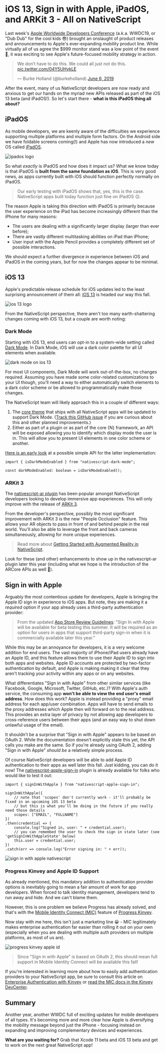 # iOS 13, Sign in with Apple, iPadOS, and ARKit 3 - All on NativeScript

Last week's [Apple Worldwide Developers Conference](https://developer.apple.com/wwdc19/) (a.k.a. WWDC19, or "Dub Dub" for the cool kids 😎) brought an onslaught of product releases and announcements to Apple's ever-expanding mobility product line. While virtually all of us agree the $999 monitor stand was a low point of the event 😬, it was exciting to see Apple's future-focused mobility strategy in action.

<blockquote class="twitter-tweet" data-lang="en"><p lang="en" dir="ltr">We don’t have to do this. We could all just not do this. <a href="https://t.co/04Y5UHykLE">pic.twitter.com/04Y5UHykLE</a></p>&mdash; Burke Holland (@burkeholland) <a href="https://twitter.com/burkeholland/status/1136473423788593153?ref_src=twsrc%5Etfw">June 6, 2019</a></blockquote>
<script async src="https://platform.twitter.com/widgets.js" charset="utf-8"></script>

After the event, many of us NativeScript developers are now ready and anxious to get our hands on the myriad new APIs released as part of the iOS 13 beta (and iPadOS!). So let's start there - **what is this iPadOS thing all about?**

## iPadOS

As mobile developers, we are keenly aware of the difficulties we experience supporting multiple platforms and multiple form factors. On the Android side we have foldable screens coming(!) and Apple has now introduced a *new* OS called [iPadOS](https://www.apple.com/ipados/ipados-preview/).

![ipados logo](ipados.png)

So what *exactly* is iPadOS and how does it impact us? What we know today is that iPadOS is **built from the same foundation as iOS**. This is very good news, as apps currently built with iOS should function perfectly normally on iPadOS.

> Our early testing with iPadOS shows that, yes, this is the case. NativeScript apps built today function just fine on iPadOS 😌.

The reason Apple is taking this direction with iPadOS is primarily because the user experience on the iPad has become increasingly different than the iPhone for many reasons:

- The users are dealing with a significantly larger display (larger than ever before);
- There are vastly different multitasking abilities on iPad than iPhone;
- User input with the Apple Pencil provides a completely different set of possible interactions.

We should expect a further divergence in experience between iOS and iPadOS in the coming years, but for now the changes appear to be minimal.

## iOS 13

Apple's predictable release schedule for iOS updates led to the least surprising announcement of them all: [iOS 13](https://developer.apple.com/ios/) is headed our way this fall.

![ios 13 logo](ios13.png)

From the NativeScript perspective, there aren't too many earth-shattering changes coming with iOS 13, but a couple are worth noting:

### Dark Mode

Starting with iOS 13, end users can opt-in to a system-wide setting called [Dark Mode](https://developer.apple.com/design/human-interface-guidelines/ios/visual-design/dark-mode/). In Dark Mode, iOS will use a dark color palette for all UI elements when available.

![dark mode on ios 13](dark-mode.png)

For most UI components, Dark Mode will work out-of-the-box, no changes required. Assuming you have made some color-related customizations to your UI though, you'll need a way to either automatically switch elements to a dark color scheme or be allowed to programmatically make those changes.

The NativeScript team will likely approach this in a couple of different ways:

1. The [core theme](https://docs.nativescript.org/ui/theme) that ships with all NativeScript apps will be updated to support Dark Mode. ([Track this GitHub issue](https://github.com/NativeScript/NativeScript/issues/7313) if you are curious about this and other planned improvements.)
2. Either as part of a plugin or as part of the core {N} framework, an API will be exposed allowing you to identify which display mode the user is in. This will allow you to present UI elements in one color scheme or another.

[Here is an early look](https://github.com/EddyVerbruggen/nativescript-dark-mode) at a possible simple API for the latter implementation:

	import { isDarkModeEnabled } from "nativescript-dark-mode";
	
	const darkModeEnabled: boolean = isDarkModeEnabled();

### ARKit 3

The [nativescript-ar plugin](https://market.nativescript.org/plugins/nativescript-ar) has been popular amongst NativeScript developers looking to develop immersive app experiences. This will only improve with the release of [ARKit 3](https://developer.apple.com/augmented-reality/arkit/).

From the developer's perspective, possibly the most significant improvement with ARKit 3 is the new "People Occlusion" feature. This allows your AR objects to pass in front of and behind people in the real world. You'll also be able to leverage the front and back cameras simultaneously, allowing for more unique experiences.

> Read more about [Getting Started with Augmented Reality in NativeScript](https://www.nativescript.org/blog/getting-started-with-augmented-reality-in-nativescript).

Look for these (and other) enhancements to show up in the nativescript-ar plugin later this year (including what we hope is the introduction of the ARCore APIs as well 🤞).

## Sign in with Apple

Arguably the most contentious update for developers, Apple is bringing the Apple ID sign in experience to iOS apps. But note, they are making it a *required* option if your app already uses a third-party authentication provider:

> From the updated [App Store Review Guidelines](https://developer.apple.com/news/?id=06032019j): "Sign In with Apple will be available for beta testing this summer. It will be required as an option for users in apps that support third-party sign-in when it is commercially available later this year."

While this may be an annoyance for developers, it is a very welcome addition for end users. The vast majority of iPhone/iPad users already have an Apple ID, and this feature allows them to use their Apple ID to sign into both apps and websites. Apple ID accounts are protected by two-factor authentication by default, and Apple is making making it clear that they aren't tracking your activity within any apps or on any websites.

What differentiates "Sign in with Apple" from other similar services (like Facebook, Google, Microsoft, Twitter, GitHub, etc.)? With Apple's auth service, the consuming app **won't be able to view the end user's email address**. How does this work? Apple is instead providing a "proxy" email address for each app/user combination. Apps will have to send emails to the proxy addresses which Apple then will forward on to the real address. This provides an extra layer of privacy by not allowing app developers to cross-reference users between their apps (and an easy way to shut down unlawful usage of the email).

It shouldn't be a surprise that "Sign in with Apple" appears to be based on OAuth 2. While the documentation doesn't explicitly state this yet, the API calls you make are the same. So if you're already using OAuth 2, adding "Sign in with Apple" *should be* a relatively simple process.

Of course NativeScript developers will be able to add Apple ID authentication to their apps as well later this fall. Just kidding, you can do it now! The [nativescript-apple-sign-in](https://github.com/EddyVerbruggen/nativescript-apple-sign-in) plugin is already available for folks who would like to test it out:

	import { signInWithApple } from "nativescript-apple-sign-in";

	signInWithApple({
        // note that 'scopes' don't currently work - it'll probably be fixed in an upcoming iOS 13 beta
        // but this is what you'll be doing in the future if you really need those details
        scopes: ["EMAIL", "FULLNAME"]
    })
    .then(credential => {
        console.log("Signed in, user: " + credential.user);
        // you can remembed the user to check the sign in state later (see 'getSignInWithAppleState' below)
        this.user = credential.user;
    })
    .catch(err => console.log("Error signing in: " + err));

![sign in with apple nativescript](apple-id.png)

### Progress Kinvey and Apple ID Support

As already mentioned, this mandatory addition to authentication provider options is inevitably going to mean a fair amount of work for app developers. When forced to talk identity management, developers tend to run away and hide. And we can't blame them.

However, this is one problem we believe Progress has already solved, and that's with the [Mobile Identity Connect (MIC)](https://devcenter.kinvey.com/nativescript/guides/mobile-identity-connect) feature of [Progress Kinvey](https://www.progress.com/kinvey/).

Now stay with me here, this isn't just a marketing line 😀 - MIC legitimately makes enterprise authentication far easier than rolling it out on your own (especially when you are dealing with multiple auth providers on multiple platforms, as most of us are).

![progress kinvey apple id](mic.png)

> Since "Sign in with Apple" is based on OAuth 2, this should mean full support in Mobile Identity Connect will be available this fall!

If you're interested in learning more about how to easily add authentication providers to your NativeScript app, be sure to consult this article on [Enterprise Authentication with Kinvey](https://www.progress.com/blogs/enterprise-authentication-kinvey) or [read the MIC docs in the Kinvey DevCenter](https://devcenter.kinvey.com/nativescript/guides/mobile-identity-connect).

## Summary

Another year, another WWDC full of exciting updates for mobile developers of all types. It's becoming more and more clear how Apple is diversifying the mobility message beyond just the iPhone - focusing instead on expanding and improving complementary devices and experiences.

**What are you waiting for?** Grab that Xcode 11 beta and iOS 13 beta and get to work on the next great NativeScript app!